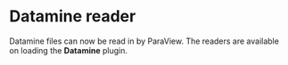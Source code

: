 # Datamine reader

Datamine files can now be read in by ParaView. The readers are available on loading the **Datamine** plugin.
